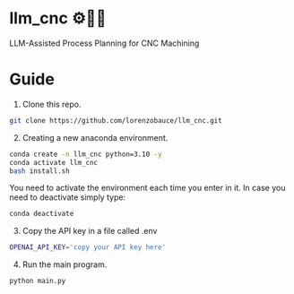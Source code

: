 # llm_cnc ⚙️🔩🔧 
LLM-Assisted Process Planning for CNC Machining

# Guide
1. Clone this repo.
```bash
git clone https://github.com/lorenzobauce/llm_cnc.git
```

2. Creating a new anaconda environment.
```bash
conda create -n llm_cnc python=3.10 -y
conda activate llm_cnc
bash install.sh
```
  You need to activate the environment each time you enter in it. In case you need to deactivate simply type:
```bash
conda deactivate

```
3. Copy the API key in a file called .env
```bash
OPENAI_API_KEY='copy your API key here'
```

4. Run the main program.
```python
python main.py
```


